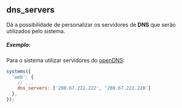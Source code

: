 ## dns_servers

Dá a possibilidade de personalizar os servidores de **DNS** que serão utilizados pelo sistema.

##### Exemplo:

Para o sistema utilizar servidores do [openDNS](https://www.opendns.com/home-internet-security/opendns-ip-addresses/):

```javascript
systems({
  'web': {
    // ...
    dns_servers: ['208.67.222.222', '208.67.222.220']
  },
});
```
